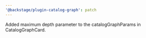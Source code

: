 ```yaml
---
'@backstage/plugin-catalog-graph': patch
---
```


Added maximum depth parameter to the catalogGraphParams in CatalogGraphCard.
